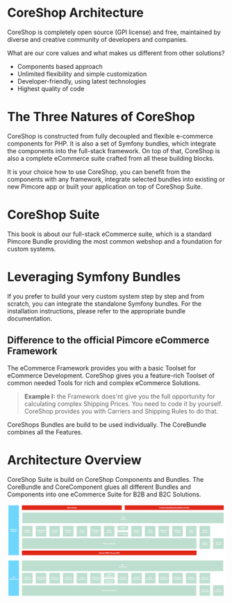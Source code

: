 # CoreShop Architecture

CoreShop is completely open source (GPl license) and free, maintained by diverse and creative community of developers and companies.

What are our core values and what makes us different from other solutions?

 - Components based approach
 - Unlimited flexibility and simple customization
 - Developer-friendly, using latest technologies
 - Highest quality of code

# The Three Natures of CoreShop

CoreShop is constructed from fully decoupled and flexible e-commerce components for PHP.
It is also a set of Symfony bundles, which integrate the components into the full-stack framework.
On top of that, CoreShop is also a complete eCommerce suite crafted from all these building blocks.

It is your choice how to use CoreShop, you can benefit from the components with any framework,
integrate selected bundles into existing or new Pimcore app or built your application on top of CoreShop Suite.

# CoreShop Suite

This book is about our full-stack eCommerce suite, which is a standard Pimcore Bundle providing the most common webshop and a foundation for custom systems.

# Leveraging Symfony Bundles

If you prefer to build your very custom system step by step and from scratch,
you can integrate the standalone Symfony bundles.
For the installation instructions, please refer to the appropriate bundle documentation.

## Difference to the official Pimcore eCommerce Framework

The eCommerce Framework provides you with a basic Toolset for eCommerce Development.
CoreShop gives you a feature-rich Toolset of common needed Tools for rich and complex eCommerce Solutions.

> **Example I:** the Framework does'nt give you the full opportunity for calculating complex Shipping Prices.
> You need to code it by yourself. CoreShop provides you with Carriers and Shipping Rules to do that.

CoreShops Bundles are build to be used individually. The CoreBundle combines all the Features.

# Architecture Overview

CoreShop Suite is build on CoreShop Components and Bundles.
The CoreBundle and CoreComponent glues all different Bundles and Components into one eCommerce Suite for B2B and B2C Solutions.

![Architecture](img/architecture.png)
